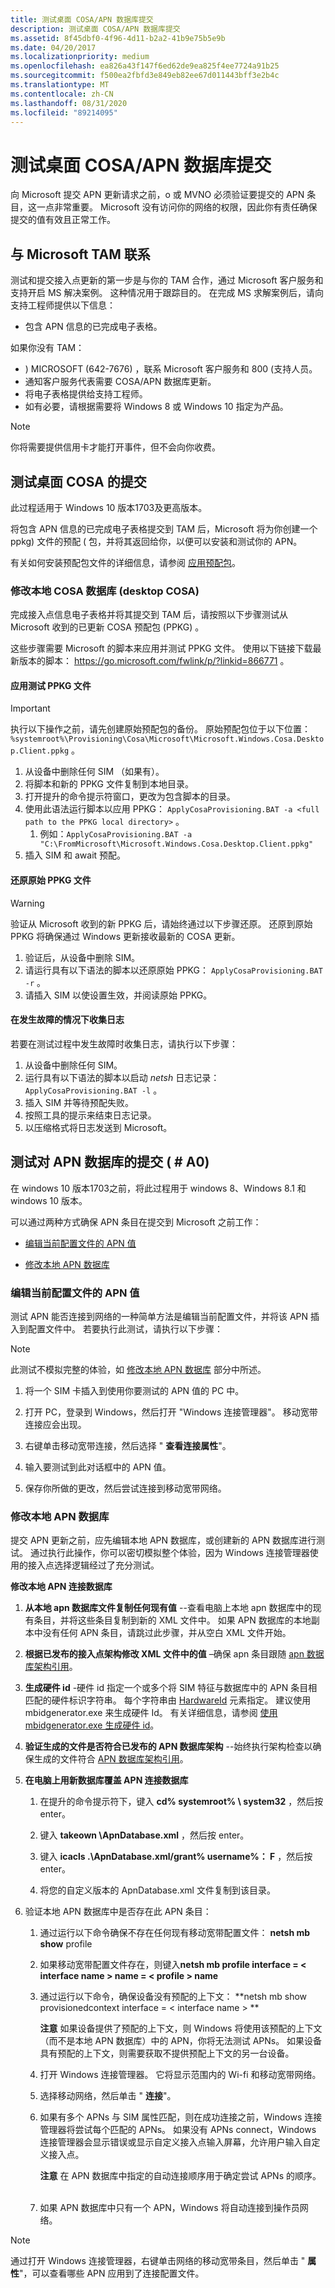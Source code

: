 ```yaml
---
title: 测试桌面 COSA/APN 数据库提交
description: 测试桌面 COSA/APN 数据库提交
ms.assetid: 8f45dbf0-4f96-4d11-b2a2-41b9e75b5e9b
ms.date: 04/20/2017
ms.localizationpriority: medium
ms.openlocfilehash: ea826a43f147f6ed62de9ea825f4ee7724a91b25
ms.sourcegitcommit: f500ea2fbfd3e849eb82ee67d011443bff3e2b4c
ms.translationtype: MT
ms.contentlocale: zh-CN
ms.lasthandoff: 08/31/2020
ms.locfileid: "89214095"
---
```

# <a name="testing-your-desktop-cosaapn-database-submission"></a>测试桌面 COSA/APN 数据库提交

向 Microsoft 提交 APN 更新请求之前，o 或 MVNO 必须验证要提交的 APN 条目，这一点非常重要。 Microsoft 没有访问你的网络的权限，因此你有责任确保提交的值有效且正常工作。

## <a name="contact-your-microsoft-tam"></a>与 Microsoft TAM 联系

测试和提交接入点更新的第一步是与你的 TAM 合作，通过 Microsoft 客户服务和支持开启 MS 解决案例。 这种情况用于跟踪目的。 在完成 MS 求解案例后，请向支持工程师提供以下信息：

-   包含 APN 信息的已完成电子表格。

如果你没有 TAM：
-   ) MICROSOFT (642-7676) ，联系 Microsoft 客户服务和 800 (支持人员。
-   通知客户服务代表需要 COSA/APN 数据库更新。
-   将电子表格提供给支持工程师。
-   如有必要，请根据需要将 Windows 8 或 Windows 10 指定为产品。

> [!NOTE]
> 你将需要提供信用卡才能打开事件，但不会向你收费。 

## <a name="test-your-submission-for-desktop-cosa"></a>测试桌面 COSA 的提交

此过程适用于 Windows 10 版本1703及更高版本。

将包含 APN 信息的已完成电子表格提交到 TAM 后，Microsoft 将为你创建一个 ppkg) 文件的预配 ( 包，并将其返回给你，以便可以安装和测试你的 APN。 

有关如何安装预配包文件的详细信息，请参阅 [应用预配包](/windows/deploy/provisioning-apply-package)。

### <a name="modify-the-local-cosa-database-desktop-cosa"></a>修改本地 COSA 数据库 (desktop COSA) 

完成接入点信息电子表格并将其提交到 TAM 后，请按照以下步骤测试从 Microsoft 收到的已更新 COSA 预配包 (PPKG) 。

这些步骤需要 Microsoft 的脚本来应用并测试 PPKG 文件。 使用以下链接下载最新版本的脚本： <https://go.microsoft.com/fwlink/p/?linkid=866771> 。

#### <a name="apply-the-test-ppkg-file"></a>应用测试 PPKG 文件

> [!IMPORTANT]
> 执行以下操作之前，请先创建原始预配包的备份。 原始预配包位于以下位置： `%systemroot%\Provisioning\Cosa\Microsoft\Microsoft.Windows.Cosa.Desktop.Client.ppkg` 。

1. 从设备中删除任何 SIM （如果有）。
2. 将脚本和新的 PPKG 文件复制到本地目录。
3. 打开提升的命令提示符窗口，更改为包含脚本的目录。
4. 使用此语法运行脚本以应用 PPKG： `ApplyCosaProvisioning.BAT -a <full path to the PPKG local directory>` 。
   1. 例如：`ApplyCosaProvisioning.BAT -a "C:\FromMicrosoft\Microsoft.Windows.Cosa.Desktop.Client.ppkg"`
5. 插入 SIM 和 await 预配。

#### <a name="restore-the-original-ppkg-file"></a>还原原始 PPKG 文件

> [!WARNING]
> 验证从 Microsoft 收到的新 PPKG 后，请始终通过以下步骤还原。 还原到原始 PPKG 将确保通过 Windows 更新接收最新的 COSA 更新。

1. 验证后，从设备中删除 SIM。
2. 请运行具有以下语法的脚本以还原原始 PPKG： `ApplyCosaProvisioning.BAT -r` 。
3. 请插入 SIM 以使设置生效，并阅读原始 PPKG。

#### <a name="collect-logs-in-case-of-failure"></a>在发生故障的情况下收集日志

若要在测试过程中发生故障时收集日志，请执行以下步骤：

1. 从设备中删除任何 SIM。
2. 运行具有以下语法的脚本以启动 *netsh* 日志记录： `ApplyCosaProvisioning.BAT -l` 。
3. 插入 SIM 并等待预配失败。
4. 按照工具的提示来结束日志记录。
5. 以压缩格式将日志发送到 Microsoft。

## <a name="test-your-submission-for-the-apn-database-apndatabasexml"></a>测试对 APN 数据库的提交 ( # A0) 

在 windows 10 版本1703之前，将此过程用于 windows 8、Windows 8.1 和 windows 10 版本。

可以通过两种方式确保 APN 条目在提交到 Microsoft 之前工作：

-   [编辑当前配置文件的 APN 值](#editprofile)

-   [修改本地 APN 数据库](#modifydatabase)

### <a name="editing-apn-values-for-the-current-profile"></a><a href="" id="editprofile"></a> 编辑当前配置文件的 APN 值

测试 APN 能否连接到网络的一种简单方法是编辑当前配置文件，并将该 APN 插入到配置文件中。 若要执行此测试，请执行以下步骤：

> [!NOTE]
> 此测试不模拟完整的体验，如 [修改本地 APN 数据库](#modifydatabase) 部分中所述。 

1.  将一个 SIM 卡插入到使用你要测试的 APN 值的 PC 中。

2.  打开 PC，登录到 Windows，然后打开 "Windows 连接管理器"。 移动宽带连接应会出现。

3.  右键单击移动宽带连接，然后选择 " **查看连接属性**"。

4.  输入要测试到此对话框中的 APN 值。

5.  保存你所做的更改，然后尝试连接到移动宽带网络。

### <a name="modify-the-local-apn-database"></a><a href="" id="modifydatabase"></a>修改本地 APN 数据库

提交 APN 更新之前，应先编辑本地 APN 数据库，或创建新的 APN 数据库进行测试。 通过执行此操作，你可以密切模拟整个体验，因为 Windows 连接管理器使用的接入点选择逻辑经过了充分测试。

**修改本地 APN 连接数据库**

1. **从本地 apn 数据库文件复制任何现有值** --查看电脑上本地 apn 数据库中的现有条目，并将这些条目复制到新的 XML 文件中。 如果 APN 数据库的本地副本中没有任何 APN 条目，请跳过此步骤，并从空白 XML 文件开始。

2. **根据已发布的接入点架构修改 XML 文件中的值** –确保 apn 条目跟随 [apn 数据库架构引用](apn-database-schema-reference.md)。

3. **生成硬件 id** -硬件 id 指定一个或多个将 SIM 特征与数据库中的 APN 条目相匹配的硬件标识字符串。 每个字符串由 [HardwareId](hardwareid-apnxml.md) 元素指定。 建议使用 mbidgenerator.exe 来生成硬件 Id。 有关详细信息，请参阅 [使用 mbidgenerator.exe 生成硬件 id](using-mbidgeneratorexe-to-generate-hardware-ids.md)。

4. **验证生成的文件是否符合已发布的 APN 数据库架构** --始终执行架构检查以确保生成的文件符合 [APN 数据库架构引用](apn-database-schema-reference.md)。

5. **在电脑上用新数据库覆盖 APN 连接数据库**

   1.  在提升的命令提示符下，键入 **cd% systemroot% \\ system32** ，然后按 enter。

   2.  键入 **takeown \\ApnDatabase.xml** ，然后按 enter。

   3.  键入 **icacls .\ApnDatabase.xml/grant% username%： F** ，然后按 enter。

   4.  将您的自定义版本的 ApnDatabase.xml 文件复制到该目录。

6. 验证本地 APN 数据库中是否存在此 APN 条目：

   1. 通过运行以下命令确保不存在任何现有移动宽带配置文件： **netsh mb show** profile

   2. 如果移动宽带配置文件存在，则键入**netsh mb profile interface = &lt; interface name &gt; name = &lt; profile &gt; name**

   3. 通过运行以下命令，确保设备没有预配的上下文： **netsh mb show provisionedcontext interface = &lt; interface name &gt; **

      **注意** 如果设备提供了预配的上下文，则 Windows 将使用该预配的上下文（而不是本地 APN 数据库）中的 APN，你将无法测试 APNs。 如果设备具有预配的上下文，则需要获取不提供预配上下文的另一台设备。    

   4. 打开 Windows 连接管理器。 它将显示范围内的 Wi-fi 和移动宽带网络。

   5. 选择移动网络，然后单击 " **连接**"。

   6. 如果有多个 APNs 与 SIM 属性匹配，则在成功连接之前，Windows 连接管理器将尝试每个匹配的 APNs。 如果没有 APNs connect，Windows 连接管理器会显示错误或显示自定义接入点输入屏幕，允许用户输入自定义接入点。

      **注意** 在 APN 数据库中指定的自动连接顺序用于确定尝试 APNs 的顺序。         

   7. 如果 APN 数据库中只有一个 APN，Windows 将自动连接到操作员网络。

> [!NOTE]
> 通过打开 Windows 连接管理器，右键单击网络的移动宽带条目，然后单击 " **属性**"，可以查看哪些 APN 应用到了连接配置文件。 
